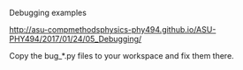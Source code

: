 Debugging examples

http://asu-compmethodsphysics-phy494.github.io/ASU-PHY494/2017/01/24/05_Debugging/

Copy the bug_*.py files to your workspace and fix them there.
